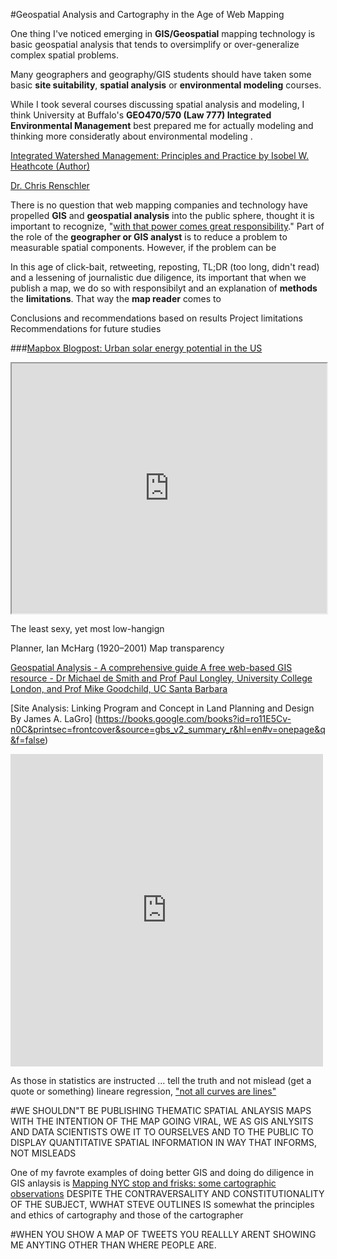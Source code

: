 #Geospatial Analysis and Cartography in the Age of Web Mapping


One thing I've noticed emerging in **GIS/Geospatial** mapping technology is basic geospatial analysis that tends to oversimplify or over-generalize complex spatial problems. 

Many geographers and geography/GIS students should have taken some basic **site suitability**, **spatial analysis** or **environmental modeling** courses. 

While I took several courses discussing spatial analysis and modeling, I think University at Buffalo's **GEO470/570 (Law 777) Integrated Environmental Management** best prepared me for actually modeling and thinking more consideratly about environmental modeling . 


[Integrated Watershed Management: Principles and Practice by Isobel W. Heathcote (Author)](http://www.amazon.com/Integrated-Watershed-Management-Principles-Practice/dp/0470376252)

[Dr. Chris Renschler](http://www.acsu.buffalo.edu/~rensch/)

There is no question that web mapping companies and technology have propelled **GIS** and **geospatial analysis** into the public sphere, thought it is important to recognize, "[with that power comes great responsibility](https://en.wikipedia.org/wiki/Uncle_Ben)." Part of the role of the **geographer or GIS analyst** is to reduce a problem to measurable spatial components. However, if the problem can be


In this age of click-bait, retweeting, reposting, TL;DR (too long, didn't read) and a lessening of journalistic due diligence, its important that when we publish a map, we do so with responsibilyt and an explanation of **methods** the **limitations**. That way the **map reader** comes to 


Conclusions and recommendations based on results
Project limitations
Recommendations for future studies


###[Mapbox Blogpost: Urban solar energy potential in the US](https://www.mapbox.com/blog/solar-potential/)
<iframe src="https://www.mapbox.com/bites/00229/" width=100% height=400> </iframe> 


The least sexy, yet most low-hangign 

Planner, Ian McHarg (1920–2001) Map transparency


[Geospatial Analysis - A comprehensive guide A free web-based GIS resource - Dr Michael de Smith and Prof Paul Longley, University College London, and Prof Mike Goodchild, UC Santa Barbara](http://www.spatialanalysisonline.com/index.html)

[Site Analysis: Linking Program and Concept in Land Planning and Design
By James A. LaGro]
(https://books.google.com/books?id=ro11E5Cv-n0C&printsec=frontcover&source=gbs_v2_summary_r&hl=en#v=onepage&q&f=false)
<iframe frameborder="0" scrolling="no" style="border:0px" src="https://books.google.com/books?id=ro11E5Cv-n0C&lpg=PP1&pg=PA17&output=embed" width=500 height=500></iframe>


As those in statistics are instructed ... tell the truth and not mislead (get a quote or something) lineare regression, ["not all curves are lines"](https://dailybitsof.com/courses/think/posts/not-all-curves-are-lines)

#WE SHOULDN"T BE PUBLISHING THEMATIC SPATIAL ANLAYSIS MAPS WITH THE INTENTION OF THE MAP GOING VIRAL, WE AS GIS ANLYSITS AND DATA SCIENTISTS OWE IT TO OURSELVES AND TO THE PUBLIC TO DISPLAY QUANTITATIVE SPATIAL INFORMATION IN WAY THAT INFORMS, NOT MISLEADS




One of my favrote examples of doing better GIS and doing do diligence in GIS anlaysis is [Mapping NYC stop and frisks: some cartographic observations](http://spatialityblog.com/2012/07/27/nyc-stop-frisk-cartographic-observations/) DESPITE THE CONTRAVERSALITY AND CONSTITUTIONALITY OF THE SUBJECT, WWHAT STEVE OUTLINES IS somewhat the principles and ethics of cartography and those of the cartographer





#WHEN YOU SHOW A MAP OF TWEETS YOU REALLLY ARENT SHOWING ME ANYTING OTHER THAN WHERE PEOPLE ARE. 


